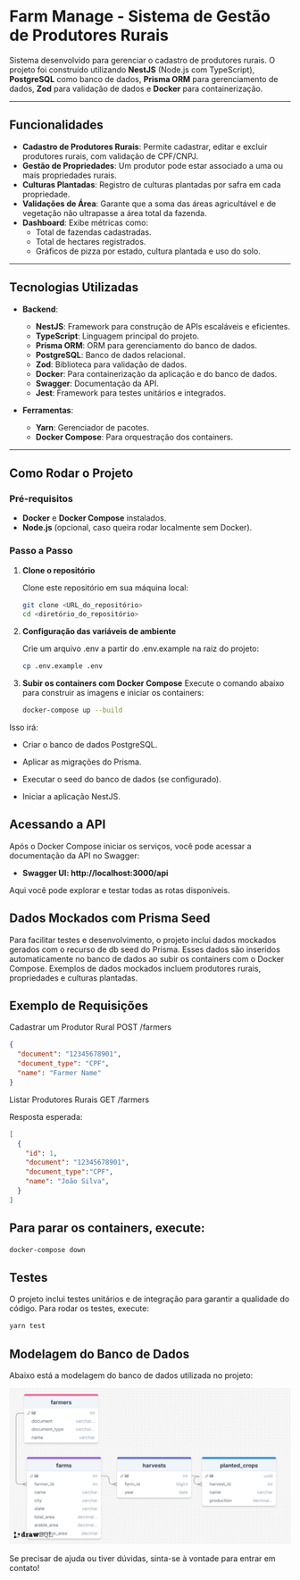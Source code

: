 # Farm Manage - Sistema de Gestão de Produtores Rurais

Sistema desenvolvido para gerenciar o cadastro de produtores rurais. O projeto foi construído utilizando **NestJS** (Node.js com TypeScript), **PostgreSQL** como banco de dados, **Prisma ORM** para gerenciamento de dados, **Zod** para validação de dados e **Docker** para containerização.

---

## Funcionalidades

- **Cadastro de Produtores Rurais**: Permite cadastrar, editar e excluir produtores rurais, com validação de CPF/CNPJ.
- **Gestão de Propriedades**: Um produtor pode estar associado a uma ou mais propriedades rurais.
- **Culturas Plantadas**: Registro de culturas plantadas por safra em cada propriedade.
- **Validações de Área**: Garante que a soma das áreas agricultável e de vegetação não ultrapasse a área total da fazenda.
- **Dashboard**: Exibe métricas como:
  - Total de fazendas cadastradas.
  - Total de hectares registrados.
  - Gráficos de pizza por estado, cultura plantada e uso do solo.

---

## Tecnologias Utilizadas

- **Backend**:
  - **NestJS**: Framework para construção de APIs escaláveis e eficientes.
  - **TypeScript**: Linguagem principal do projeto.
  - **Prisma ORM**: ORM para gerenciamento do banco de dados.
  - **PostgreSQL**: Banco de dados relacional.
  - **Zod**: Biblioteca para validação de dados.
  - **Docker**: Para containerização da aplicação e do banco de dados.
  - **Swagger**: Documentação da API.
  - **Jest**: Framework para testes unitários e integrados.

- **Ferramentas**:
  - **Yarn**: Gerenciador de pacotes.
  - **Docker Compose**: Para orquestração dos containers.

---

## Como Rodar o Projeto

### Pré-requisitos

- **Docker** e **Docker Compose** instalados.
- **Node.js** (opcional, caso queira rodar localmente sem Docker).

### Passo a Passo

1. **Clone o repositório**

   Clone este repositório em sua máquina local:

   ```bash
   git clone <URL_do_repositório>
   cd <diretório_do_repositório>
   ```
2. **Configuração das variáveis de ambiente**

   Crie um arquivo .env a partir do .env.example na raiz do projeto:

   ```bash
   cp .env.example .env
   ```
3. **Subir os containers com Docker Compose**
  Execute o comando abaixo para construir as imagens e iniciar os containers:

   ```bash
   docker-compose up --build
   ```

Isso irá:

- Criar o banco de dados PostgreSQL.

- Aplicar as migrações do Prisma.

- Executar o seed do banco de dados (se configurado).

- Iniciar a aplicação NestJS.

## Acessando a API

Após o Docker Compose iniciar os serviços, você pode acessar a documentação da API no Swagger:

- **Swagger UI: http://localhost:3000/api**

Aqui você pode explorar e testar todas as rotas disponíveis.

## Dados Mockados com Prisma Seed
Para facilitar testes e desenvolvimento, o projeto inclui dados mockados gerados com o recurso de db seed do Prisma. Esses dados são inseridos automaticamente no banco de dados ao subir os containers com o Docker Compose. Exemplos de dados mockados incluem produtores rurais, propriedades e culturas plantadas.

## Exemplo de Requisições
Cadastrar um Produtor Rural
POST /farmers

```json
{
  "document": "12345678901",
  "document_type": "CPF",
  "name": "Farmer Name"
}
```
Listar Produtores Rurais
GET /farmers

Resposta esperada:

```json
[
  {
    "id": 1,
    "document": "12345678901",
    "document_type":"CPF",
    "name": "João Silva",
  }
]
```

## Para parar os containers, execute:

```bash
docker-compose down
```

## Testes
O projeto inclui testes unitários e de integração para garantir a qualidade do código. Para rodar os testes, execute:

```bash
yarn test
```

## Modelagem do Banco de Dados
Abaixo está a modelagem do banco de dados utilizada no projeto:

![Modelo de Dados](./db_modeling/drawSQL-image-export-2025-01-29.png)


Se precisar de ajuda ou tiver dúvidas, sinta-se à vontade para entrar em contato!

